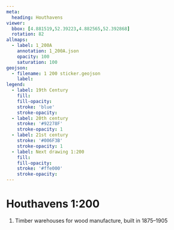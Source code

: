 ```yaml
---
meta:
  heading: Houthavens
viewer:
  bbox: [4.881519,52.39223,4.882565,52.392868]
  rotation: 82 
allmaps:
  - label: 1_200A
    annotation: 1_200A.json
    opacity: 100
    saturation: 100
geojson:
  - filename: 1 200 sticker.geojson
    label: 
legend:
  - label: 19th Century
    fill:
    fill-opacity:
    stroke: 'blue'
    stroke-opacity:
  - label: 20th century
    stroke: '#92278F'
    stroke-opacity: 1
  - label: 21st century
    stroke: '#006F3B'
    stroke-opacity: 1
  - label: Next drawing 1:200
    fill:
    fill-opacity:
    stroke: '#ffe000'
    stroke-opacity:
---
```

# Houthavens 1:200
1. Timber warehouses for wood manufacture, built in 1875–1905